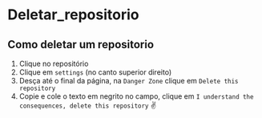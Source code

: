 # Deletar_repositorio

## Como deletar um repositorio

1. Clique no repositório
2. Clique em ```settings``` (no canto superior direito)
3. Desça até o final da página, na ```Danger Zone``` clique em ```Delete this repository```
4. Copie e cole o texto em negrito no campo, clique em ```I understand the consequences, delete this repository```
✌
